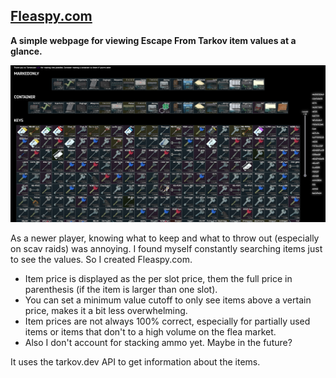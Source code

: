 ## [Fleaspy.com](https://fleaspy.com/)

**A simple webpage for viewing Escape From Tarkov item values at a glance.**

![preview image](https://github.com/LightningStorm0/FleaSpy/blob/main/preview.png?raw=true)

As a newer player, knowing what to keep and what to throw out (especially on scav raids) was annoying. I found myself constantly searching items just to see the values. So I created Fleaspy.com.

 - Item price is displayed as the per slot price, them the full price in parenthesis (if the item is larger than one slot).
 - You can set a minimum value cutoff to only see items above a vertain price, makes it a bit less overwhelming.
 - Item prices are not always 100% correct, especially for partially used items or items that don't to a high volume on the flea market.
 - Also I don't account for stacking ammo yet. Maybe in the future?

It uses the tarkov.dev API to get information about the items.
